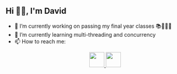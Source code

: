 ## Hi 👋🏽, I'm David

<!--
**DavidABest/DavidABest** is a ✨ _special_ ✨ repository because its `README.md` (this file) appears on your GitHub profile.

Here are some ideas to get you started:

- 🔭 I’m currently working on ...
- 🌱 I’m currently learning ...
- 👯 I’m looking to collaborate on ...
- 🤔 I’m looking for help with ...
- 💬 Ask me about ...
- 📫 How to reach me: ...
- 😄 Pronouns: ...
- ⚡ Fun fact: ...
-->


- 🔭 I’m currently working on passing my final year classes 📚📖👨‍💻
- 🌱 I’m currently learning multi-threading and concurrency
- 📫 How to reach me:<p align="center">
  <a href="mailto:davidabest01@gmail.com">
    <img src="https://cdn-icons-png.flaticon.com/512/281/281769.png" width="40">
  </a>
  <a href="https://www.linkedin.com/in/davidabest/">
    <img src="https://cdn-icons-png.flaticon.com/512/174/174857.png" width="40">
  </a>
</p>

